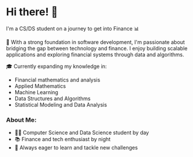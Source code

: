 # Hi there! 👋

I'm a CS/DS student on a journey to get into Finance 📊

🚀 With a strong foundation in software development, I'm passionate about bridging the gap between technology and finance. I enjoy building scalable applications and exploring financial systems through data and algorithms.

🎓 Currently expanding my knowledge in:
- Financial mathematics and analysis
- Applied Mathematics
- Machine Learning
- Data Structures and Algorithms
- Statistical Modeling and Data Analysis

### About Me:
- 👨‍💻 Computer Science and Data Science student by day
- 📚 Finance and tech enthusiast by night
- 🌱 Always eager to learn and tackle new challenges


